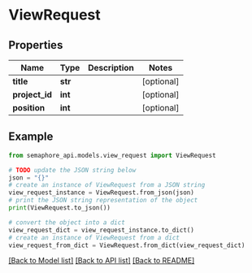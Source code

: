 # ViewRequest


## Properties

Name | Type | Description | Notes
------------ | ------------- | ------------- | -------------
**title** | **str** |  | [optional] 
**project_id** | **int** |  | [optional] 
**position** | **int** |  | [optional] 

## Example

```python
from semaphore_api.models.view_request import ViewRequest

# TODO update the JSON string below
json = "{}"
# create an instance of ViewRequest from a JSON string
view_request_instance = ViewRequest.from_json(json)
# print the JSON string representation of the object
print(ViewRequest.to_json())

# convert the object into a dict
view_request_dict = view_request_instance.to_dict()
# create an instance of ViewRequest from a dict
view_request_from_dict = ViewRequest.from_dict(view_request_dict)
```
[[Back to Model list]](../README.md#documentation-for-models) [[Back to API list]](../README.md#documentation-for-api-endpoints) [[Back to README]](../README.md)


